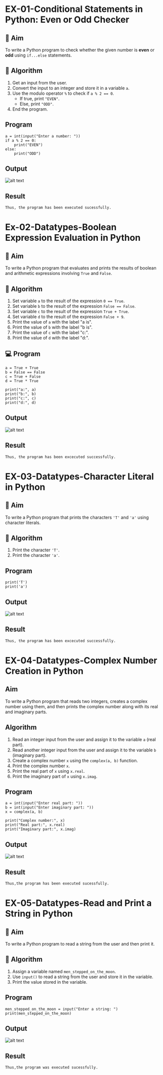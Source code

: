 # EX-01-Conditional Statements in Python: Even or Odd Checker

## 🎯 Aim
To write a Python program to check whether the given number is **even** or **odd** using `if...else` statements.

## 🧠 Algorithm
1. Get an input from the user.
2. Convert the input to an integer and store it in a variable `a`.
3. Use the modulo operator `%` to check if `a % 2 == 0`.
   - If true, print `"EVEN"`.
   - Else, print `"ODD"`.
4. End the program.

## Program
```
a = int(input("Enter a number: "))
if a % 2 == 0:
    print("EVEN")
else:
    print("ODD")
```

## Output
![alt text](<Screenshot 2025-10-20 224714.png>)

## Result
```
Thus, the program has been executed sucessfully.
```



# Ex-02-Datatypes-Boolean Expression Evaluation in Python

## 🎯 Aim
To write a Python program that evaluates and prints the results of boolean and arithmetic expressions involving `True` and `False`.

## 🧠 Algorithm
1. Set variable `a` to the result of the expression `0 == True`.
2. Set variable `b` to the result of the expression `False == False`.
3. Set variable `c` to the result of the expression `True + True`.
4. Set variable `d` to the result of the expression `False + 9`.
5. Print the value of `a` with the label "a is".
6. Print the value of `b` with the label "b is".
7. Print the value of `c` with the label "c:".
8. Print the value of `d` with the label "d:".

## 💻 Program
```
a = True + True
b = False == False
c = True + False
d = True * True

print("a:", a)
print("b:", b)
print("c:", c)
print("d:", d)
```

## Output
![alt text](image.png)
## Result
```
Thus, the program has been excecuted successfully.
```



# EX-03-Datatypes-Character Literal in Python

## 🎯 Aim
To write a Python program that prints the characters `'T'` and `'a'` using character literals.

## 🧠 Algorithm
1. Print the character `'T'`.
2. Print the character `'a'`.

## Program
```
print('T')
print('a')
```

## Output
![alt text](image-1.png)

## Result
```
Thus, the program has been excecuted successfully.

```


# EX-04-Datatypes-Complex Number Creation in Python

##  Aim
To write a Python program that reads two integers, creates a complex number using them, and then prints the complex number along with its real and imaginary parts.

##  Algorithm
1. Read an integer input from the user and assign it to the variable `a` (real part).
2. Read another integer input from the user and assign it to the variable `b` (imaginary part).
3. Create a complex number `x` using the `complex(a, b)` function.
4. Print the complex number `x`.
5. Print the real part of `x` using `x.real`.
6. Print the imaginary part of `x` using `x.imag`.

## Program
```
a = int(input("Enter real part: "))
b = int(input("Enter imaginary part: "))
x = complex(a, b)

print("Complex number:", x)
print("Real part:", x.real)
print("Imaginary part:", x.imag)
```


## Output

![alt text](image-2.png)
## Result
```
Thus,the program has been executed sucessfully.
```



# EX-05-Datatypes-Read and Print a String in Python

## 🎯 Aim
To write a Python program to read a string from the user and then print it.

## 🧠 Algorithm
1. Assign a variable named `men_stepped_on_the_moon`.
2. Use `input()` to read a string from the user and store it in the variable.
3. Print the value stored in the variable.

## Program
```
men_stepped_on_the_moon = input("Enter a string: ")
print(men_stepped_on_the_moon)
```

## Output
![alt text](<Screenshot 2025-10-20 225304.png>)

## Result
```
Thus,the program was executed sucessfully.
```